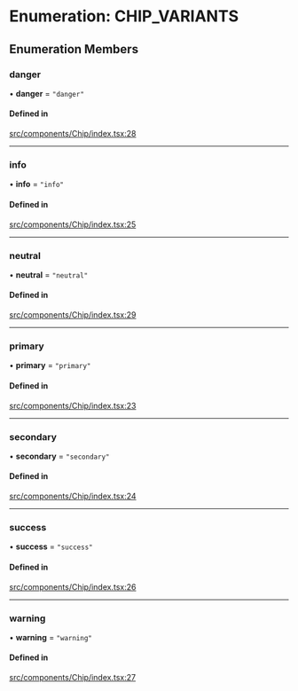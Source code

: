 # Enumeration: CHIP\_VARIANTS

## Enumeration Members

### danger

• **danger** = ``"danger"``

#### Defined in

[src/components/Chip/index.tsx:28](https://github.com/emranffl/next-core-ui/blob/81afa89/src/components/Chip/index.tsx#L28)

___

### info

• **info** = ``"info"``

#### Defined in

[src/components/Chip/index.tsx:25](https://github.com/emranffl/next-core-ui/blob/81afa89/src/components/Chip/index.tsx#L25)

___

### neutral

• **neutral** = ``"neutral"``

#### Defined in

[src/components/Chip/index.tsx:29](https://github.com/emranffl/next-core-ui/blob/81afa89/src/components/Chip/index.tsx#L29)

___

### primary

• **primary** = ``"primary"``

#### Defined in

[src/components/Chip/index.tsx:23](https://github.com/emranffl/next-core-ui/blob/81afa89/src/components/Chip/index.tsx#L23)

___

### secondary

• **secondary** = ``"secondary"``

#### Defined in

[src/components/Chip/index.tsx:24](https://github.com/emranffl/next-core-ui/blob/81afa89/src/components/Chip/index.tsx#L24)

___

### success

• **success** = ``"success"``

#### Defined in

[src/components/Chip/index.tsx:26](https://github.com/emranffl/next-core-ui/blob/81afa89/src/components/Chip/index.tsx#L26)

___

### warning

• **warning** = ``"warning"``

#### Defined in

[src/components/Chip/index.tsx:27](https://github.com/emranffl/next-core-ui/blob/81afa89/src/components/Chip/index.tsx#L27)
